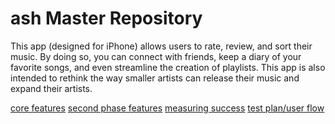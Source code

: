 # ash Master Repository
This app (designed for iPhone) allows users to rate, review, and sort their music. By doing so, you can connect with friends, keep a diary of your favorite songs, and even streamline the creation of playlists. This app is also intended to rethink the way smaller artists can release their music and expand their artists.

[core features]()
[second phase features]()
[measuring success]()
[test plan/user flow]()
